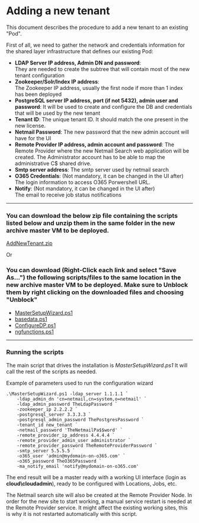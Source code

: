# Adding a new tenant

This document describes the procedure to add a new tenant to an existing "Pod".  

First of all, we need to gather the network and credentials information for the shared layer infrastructure that defines our existing Pod:  

* **LDAP Server IP address, Admin DN and password**:  
    They are needed to create the subtree that will contain most of the new tenant configuration
* **Zookeeper/Solr/Index IP address**:  
    The Zookeeper IP address, usually the first node if more than 1 index has been deployed
* **PostgreSQL server IP address, port (if not 5432), admin user and password**:
    It will be used to create and configure the DB and credentials that will be used by the new tenant
* **Tenant ID**: 
    The unique tenant ID. It should match the one present in the new license.  
* **Netmail Password**: 
    The new password that the new admin account will have for the UI
* **Remote Provider IP address, admin account and password**:
    The Remote Provider where the new Netmail Search web application will be created.  The Administrator account has to be able to map the administrative C$ shared drive.
* **Smtp server address**: The smtp server used by netmail search
* **O365 Credentials**: (Not mandatory, it can be changed in the UI after)  
    The login information to access O365 Porwershell URL.
* **Notify**: (Not mandatory, it can be changed in the UI after)  
    The email to receive job status notifications

---

### You can download the below zip file containing the scripts listed below and unzip them in the same folder in the new archive master VM to be deployed.

<a href="https://github.com/NetGovern/deployments/blob/master/scripts/AddNewTenant/AddNewTenant.zip" target="_blank">AddNewTenant.zip</a>

Or


### You can download (Right-Click each link and select "Save As...") the following scripts/files to the same location in the new archive master VM to be deployed.  Make sure to Unblock them by right clicking on the downloaded files and choosing "Unblock"

* <a href="https://github.com/NetGovern/deployments/blob/master/scripts/MasterSetupWizard.ps1" target="_blank">MasterSetupWizard.ps1</a>
* <a href="https://github.com/NetGovern/deployments/blob/master/scripts/basedata.ps1" target="_blank">basedata.ps1</a>
* <a href="https://github.com/NetGovern/deployments/blob/master/scripts/ConfigureDP.ps1" target="_blank">ConfigureDP.ps1</a>
* <a href="https://github.com/NetGovern/deployments/blob/master/scripts/ngfunctions.ps1" target="_blank">ngfunctions.ps1</a>

---

### Running the scripts
The main script that drives the installation is *MasterSetupWizard.ps1*
It will call the rest of the scripts as needed.

Example of parameters used to run the configuration wizard 
```
.\MasterSetupWizard.ps1 -ldap_server 1.1.1.1 `
    -ldap_admin_dn 'cn=netmail,cn=system,o=netmail' `
    -ldap_admin_password TheLdapPassword `
    -zookeeper_ip 2.2.2.2 `
    -postgresql_server 3.3.3.3 `
    -postgresql_admin_password ThePostgresPassword `
    -tenant_id new_tenant `
    -netmail_password 'TheNetmailPa$$word' `
    -remote_provider_ip_address 4.4.4.4 `
    -remote_provider_admin_user administrator `
    -remote_provider_password TheRemoteProviderPassword `
    -smtp_server 5.5.5.5 `
    -o365_user 'admin@mydomain-on-o365.com' `
    -o365_password TheO365Password `
    -ma_notify_email 'notify@mydomain-on-o365.com'

```

The end result will be a master ready with a working UI interface (login as **cloud\cloudadmin**), ready to be configured with Locations, Jobs, etc.  


The Netmail search site will also be created at the Remote Provider Node.  In order for the new site to start working, a manual service restart is needed at the Remote Provider service.  It might affect the existing working sites, this is why it is not restarted automatically with this script.
